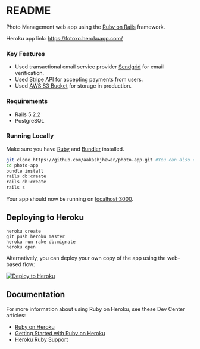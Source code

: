 # README

Photo Management web app using the [Ruby on Rails](http://rubyonrails.org) framework.

Heroku app link: https://fotoxo.herokuapp.com/

### Key Features
 - Used transactional email service provider [Sendgrid](https://sendgrid.com) for email verification.
 - Used [Stripe](https://stripe.com/) API for accepting payments from users.
 - Used [AWS S3 Bucket](https://aws.amazon.com/s3/) for storage in production.

### Requirements
* Rails 5.2.2
* PostgreSQL

### Running Locally

Make sure you have [Ruby](https://www.ruby-lang.org) and [Bundler](http://bundler.io) installed.

```sh
git clone https://github.com/aakashjhawar/photo-app.git #You can also clone your own fork
cd photo-app
bundle install
rails db:create
rails db:create
rails s
```
Your app should now be running on [localhost:3000](http://localhost:3000/).

## Deploying to Heroku

```
heroku create
git push heroku master
heroku run rake db:migrate
heroku open
```


Alternatively, you can deploy your own copy of the app using the web-based flow:

[![Deploy to Heroku](https://www.herokucdn.com/deploy/button.png)](https://heroku.com/deploy)

## Documentation

For more information about using Ruby on Heroku, see these Dev Center articles:

- [Ruby on Heroku](https://devcenter.heroku.com/categories/ruby)
- [Getting Started with Ruby on Heroku](https://devcenter.heroku.com/articles/getting-started-with-ruby)
- [Heroku Ruby Support](https://devcenter.heroku.com/articles/ruby-support)
